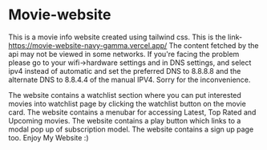 # Movie-website
This is a movie info website created using tailwind css. This is the link- https://movie-website-navy-gamma.vercel.app/
The content fetched by the api may not be viewed in some networks. 
If you're facing the problem please go to your wifi->hardware settings and in DNS settings, and select ipv4 instead of automatic and set the preferred DNS to 8.8.8.8
and the alternate DNS to 8.8.4.4 of the manual IPV4.
Sorry for the inconvenience.


The website contains a watchlist section where you can put interested movies into watchlist page by clicking the watchlist button on the movie card.
The website contains a menubar for accessing Latest, Top Rated and Upcoming movies.
The website contains a play button which links to a modal pop up of subscription model.
The website contains a sign up page too.
Enjoy My Website :)
